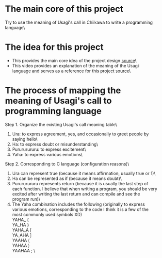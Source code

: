 # The main core of this project
Try to use the meaning of Usagi's call in Chiikawa to write a programming language\

# The idea for this project
* This provides the main core idea of ​​the project design [source](https://github.com/eeeeeeeeeeeeeeeeeeeeeeeeeeeeeeee/eeeeeeeeeeeeeeeeeeeeeeeeeeeeeeeeeeeeeeeeeeeeeeeeeeeeeeeeeeeeeeeeeeeeeeeeeeeeeeeeeeeeeeeeeeeeeeeeeeee)\
* This video provides an explanation of the meaning of the Usagi language and serves as a reference for this project [source](https://www.youtube.com/watch?v=8oDW26PYQ3M)\

# The process of mapping the meaning of Usagi's call to programming language
Step 1. Organize the existing Usagi's call meaning table\
1. Ura: to express agreement, yes, and occasionally to greet people by saying hello\
2. Ha: to express doubt or misunderstanding\
3. Purururururu: to express excitement\
4. Yaha: to express various emotions\

Step 2. 
Corresponding to C language (configuration reasons)\
1. Ura can represent true
(because it means affirmation, usually true or 1)\
2. Ha can be represented as if (because it means doubt)\
3. Purururururu represents return (because it is usually the last step of each function. I believe that when writing a program, you should be very excited after writing the last return and can compile and see the program run)\
4. The Yaha combination includes the following (originally to express various emotions, corresponding to the code I think it is a few of the most commonly used symbols XD)\
YAHA_ { \
YA_HA } \
YAHA_A [ \
YA_AHA ] \
YAAHA ( \
YAHAA ) \
YAAHAA ; \
